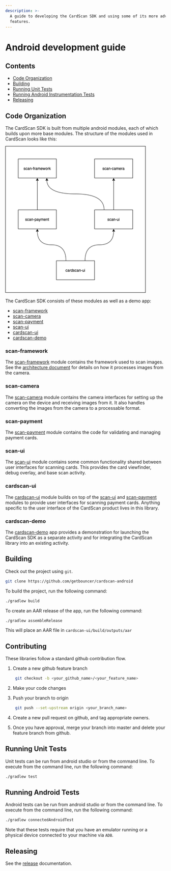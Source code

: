 ```yaml
---
description: >-
  A guide to developing the CardScan SDK and using some of its more advanced
  features.
---
```


# Android development guide

## Contents

* [Code Organization](development-guide.md#code-organization)
* [Building](development-guide.md#building)
* [Running Unit Tests](development-guide.md#running-unit-tests)
* [Running Android Instrumentation Tests](development-guide.md#running-android-tests)
* [Releasing](development-guide.md#releasing)

## Code Organization

The CardScan SDK is built from multiple android modules, each of which builds upon more base modules. The structure of
the modules used in CardScan looks like this:

![module structure](../../.gitbook/assets/cardscan_android_module_dependencies.png)

The CardScan SDK consists of these modules as well as a demo app:

* [scan-framework](development-guide.md#scan-framework)
* [scan-camera](development-guide.md#scan-camera)
* [scan-payment](development-guide.md#scan-payment)
* [scan-ui](development-guide.md#scan-ui)
* [cardscan-ui](development-guide.md#cardscan-ui)
* [cardscan-demo](development-guide.md#cardscan-demo)

### scan-framework

The [scan-framework](https://github.com/getbouncer/cardscan-android/tree/master/scan-framework) module contains the
framework used to scan images. See the [architecture document](architecture-overview.md) for details on how it processes
images from the camera.

### scan-camera

The [scan-camera](https://github.com/getbouncer/cardscan-android/tree/master/scan-camera) module contains the camera
interfaces for setting up the camera on the device and receiving images from it. It also handles converting the images
from the camera to a processable format.

### scan-payment

The [scan-payment](https://github.com/getbouncer/cardscan-android/tree/master/scan-payment) module contains the code for
validating and managing payment cards.

### scan-ui

The [scan-ui](https://github.com/getbouncer/cardscan-android/tree/master/scan-ui) module contains some common
functionality shared between user interfaces for scanning cards. This provides the card viewfinder, debug overlay, and
base scan activity.

### cardscan-ui

The [cardscan-ui](https://github.com/getbouncer/cardscan-android/tree/master/cardscan-ui) module builds on top of the
[scan-ui](https://github.com/getbouncer/cardscan-android/tree/master/scan-ui) and
[scan-payment](https://github.com/getbouncer/cardscan-android/tree/master/scan-payment) modules to provide user
interfaces for scanning payment cards. Anything specific to the user interface of the CardScan product lives in this
library.

### cardscan-demo

The [cardscan-demo](https://github.com/getbouncer/cardscan-android/tree/master/demo) app provides a demonstration for
launching the CardScan SDK as a separate activity and for integrating the CardScan library into an existing activity.

## Building

Check out the project using `git`.

```bash
git clone https://github.com/getbouncer/cardscan-android
```

To build the project, run the following command:

```bash
./gradlew build
```

To create an AAR release of the app, run the following command:

```bash
./gradlew assembleRelease
```

This will place an AAR file in `cardscan-ui/build/outputs/aar`

## Contributing

These libraries follow a standard github contribution flow.

1. Create a new github feature branch

   ```bash
    git checkout -b <your_github_name>/<your_feature_name>
   ```

2. Make your code changes
3. Push your branch to origin

   ```bash
    git push --set-upstream origin <your_branch_name>
   ```

4. Create a new pull request on github, and tag appropriate owners.
5. Once you have approval, merge your branch into master and delete your feature branch from github.

## Running Unit Tests

Unit tests can be run from android studio or from the command line. To execute from the command line, run the following
command:

```bash
./gradlew test
```

## Running Android Tests

Android tests can be run from android studio or from the command line. To execute from the command line, run the
following command:

```bash
./gradlew connectedAndroidTest
```

Note that these tests require that you have an emulator running or a physical device connected to your machine via
`ADB`.

## Releasing

See the [release](release-guide.md) documentation.

